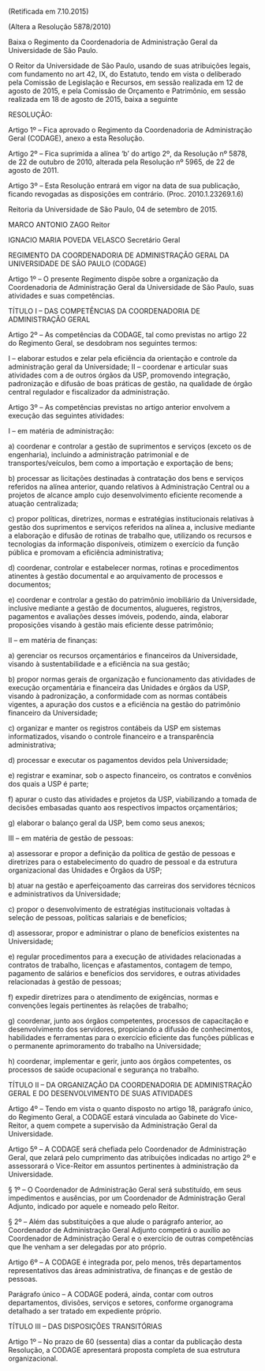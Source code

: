(Retificada em 7.10.2015)

(Altera a Resolução 5878/2010)

Baixa o Regimento da Coordenadoria de Administração Geral da Universidade de São Paulo.

O Reitor da Universidade de São Paulo, usando de suas atribuições legais, com fundamento no art 42, IX, do Estatuto, tendo em vista o deliberado pela Comissão de Legislação e Recursos, em sessão realizada em 12 de agosto de 2015, e pela Comissão de Orçamento e Patrimônio, em sessão realizada em 18 de agosto de 2015, baixa a seguinte

RESOLUÇÃO:

Artigo 1º – Fica aprovado o Regimento da Coordenadoria de Administração Geral (CODAGE), anexo a esta Resolução.

Artigo 2º – Fica suprimida a alínea ‘b’ do artigo 2º, da Resolução nº 5878, de 22 de outubro de 2010, alterada pela Resolução nº 5965, de 22 de agosto de 2011.

Artigo 3º – Esta Resolução entrará em vigor na data de sua publicação, ficando revogadas as disposições em contrário. (Proc. 2010.1.23269.1.6)

Reitoria da Universidade de São Paulo, 04 de setembro de 2015.

MARCO ANTONIO ZAGO
Reitor

IGNACIO MARIA POVEDA VELASCO
Secretário Geral

REGIMENTO DA COORDENADORIA DE ADMINISTRAÇÃO GERAL DA UNIVERSIDADE DE SÃO PAULO (CODAGE)

Artigo 1º – O presente Regimento dispõe sobre a organização da Coordenadoria de Administração Geral da Universidade de São Paulo, suas atividades e suas competências.

TÍTULO I – DAS COMPETÊNCIAS DA COORDENADORIA DE ADMINISTRAÇÃO GERAL

Artigo 2º – As competências da CODAGE, tal como previstas no artigo 22 do Regimento Geral, se desdobram nos seguintes termos:

I – elaborar estudos e zelar pela eficiência da orientação e controle da administração geral da Universidade;
II – coordenar e articular suas atividades com a de outros órgãos da USP, promovendo integração, padronização e difusão de boas práticas de gestão, na qualidade de órgão central regulador e fiscalizador da administração.

Artigo 3º – As competências previstas no artigo anterior envolvem a execução das seguintes atividades:

I – em matéria de administração:

a) coordenar e controlar a gestão de suprimentos e serviços (exceto os de engenharia), incluindo a administração patrimonial e de transportes/veículos, bem como a importação e exportação de bens;

b) processar as licitações destinadas à contratação dos bens e serviços referidos na alínea anterior, quando relativos à Administração Central ou a projetos de alcance amplo cujo desenvolvimento eficiente recomende a atuação centralizada;

c) propor políticas, diretrizes, normas e estratégias institucionais relativas à gestão dos suprimentos e serviços referidos na alínea a, inclusive mediante a elaboração e difusão de rotinas de trabalho que, utilizando os recursos e tecnologias da informação disponíveis, otimizem o exercício da função pública e promovam a eficiência administrativa;

d) coordenar, controlar e estabelecer normas, rotinas e procedimentos atinentes à gestão documental e ao arquivamento de processos e documentos;

e) coordenar e controlar a gestão do patrimônio imobiliário da Universidade, inclusive mediante a gestão de documentos, alugueres, registros, pagamentos e avaliações desses imóveis, podendo, ainda, elaborar proposições visando à gestão mais eficiente desse patrimônio;

II – em matéria de finanças:

a) gerenciar os recursos orçamentários e financeiros da Universidade, visando à sustentabilidade e a eficiência na sua gestão;

b) propor normas gerais de organização e funcionamento das atividades de execução orçamentária e financeira das Unidades e órgãos da USP, visando à padronização, a conformidade com as normas contábeis vigentes, a apuração dos custos e a eficiência na gestão do patrimônio financeiro da Universidade;

c) organizar e manter os registros contábeis da USP em sistemas informatizados, visando o controle financeiro e a transparência administrativa;

d) processar e executar os pagamentos devidos pela Universidade;

e) registrar e examinar, sob o aspecto financeiro, os contratos e convênios dos quais a USP é parte;

f) apurar o custo das atividades e projetos da USP, viabilizando a tomada de decisões embasadas quanto aos respectivos impactos orçamentários;

g) elaborar o balanço geral da USP, bem como seus anexos;

III – em matéria de gestão de pessoas:

a) assessorar e propor a definição da política de gestão de pessoas e diretrizes para o estabelecimento do quadro de pessoal e da estrutura organizacional das Unidades e Órgãos da USP;

b) atuar na gestão e aperfeiçoamento das carreiras dos servidores técnicos e administrativos da Universidade;

c) propor o desenvolvimento de estratégias institucionais voltadas à seleção de pessoas, políticas salariais e de benefícios;

d) assessorar, propor e administrar o plano de benefícios existentes na Universidade;

e) regular procedimentos para a execução de atividades relacionadas a contratos de trabalho, licenças e afastamentos, contagem de tempo, pagamento de salários e benefícios dos servidores, e outras atividades relacionadas à gestão de pessoas;

f) expedir diretrizes para o atendimento de exigências, normas e convenções legais pertinentes às relações de trabalho;

g) coordenar, junto aos órgãos competentes, processos de capacitação e desenvolvimento dos servidores, propiciando a difusão de conhecimentos, habilidades e ferramentas para o exercício eficiente das funções públicas e o permanente aprimoramento do trabalho na Universidade;

h) coordenar, implementar e gerir, junto aos órgãos competentes, os processos de saúde ocupacional e segurança no trabalho.

TÍTULO II – DA ORGANIZAÇÃO DA COORDENADORIA DE ADMINISTRAÇÃO GERAL E DO DESENVOLVIMENTO DE SUAS ATIVIDADES

Artigo 4º – Tendo em vista o quanto disposto no artigo 18, parágrafo único, do Regimento Geral, a CODAGE estará vinculada ao Gabinete do Vice-Reitor, a quem compete a supervisão da Administração Geral da Universidade.

Artigo 5º – A CODAGE será chefiada pelo Coordenador de Administração Geral, que zelará pelo cumprimento das atribuições indicadas no artigo 2º e assessorará o Vice-Reitor em assuntos pertinentes à administração da Universidade.

§ 1º – O Coordenador de Administração Geral será substituído, em seus impedimentos e ausências, por um Coordenador de Administração Geral Adjunto, indicado por aquele e nomeado pelo Reitor.

§ 2º – Além das substituições a que alude o parágrafo anterior, ao Coordenador de Administração Geral Adjunto competirá o auxílio ao Coordenador de Administração Geral e o exercício de outras competências que lhe venham a ser delegadas por ato próprio.

Artigo 6º – A CODAGE é integrada por, pelo menos, três departamentos representativos das áreas administrativa, de finanças e de gestão de pessoas.

Parágrafo único – A CODAGE poderá, ainda, contar com outros departamentos, divisões, serviços e setores, conforme organograma detalhado a ser tratado em expediente próprio.

TÍTULO III – DAS DISPOSIÇÕES TRANSITÓRIAS

Artigo 1º – No prazo de 60 (sessenta) dias a contar da publicação desta Resolução, a CODAGE apresentará proposta completa de sua estrutura organizacional.